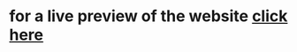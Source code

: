 # for a live preview of the website <a href='https://react-movie-search-app-12032023.netlify.app/'> click here </a>
